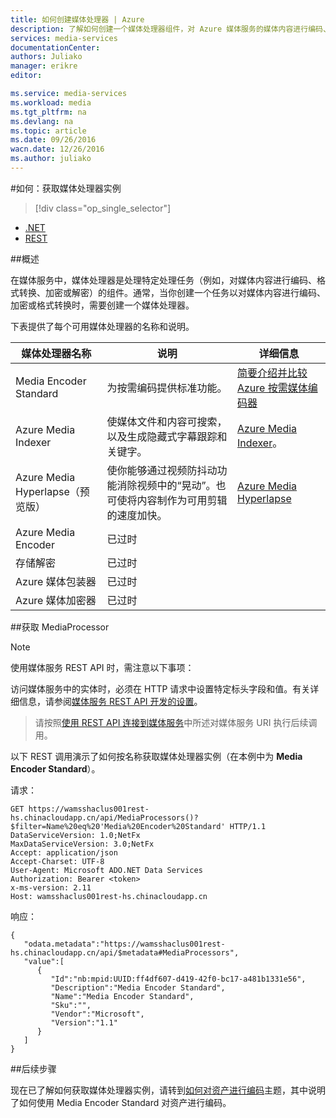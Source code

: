 ```yaml
---
title: 如何创建媒体处理器 | Azure
description: 了解如何创建一个媒体处理器组件，对 Azure 媒体服务的媒体内容进行编码、格式转换、加密或解密。
services: media-services
documentationCenter: 
authors: Juliako
manager: erikre
editor: 

ms.service: media-services
ms.workload: media
ms.tgt_pltfrm: na
ms.devlang: na
ms.topic: article
ms.date: 09/26/2016
wacn.date: 12/26/2016
ms.author: juliako
---
```


#如何：获取媒体处理器实例

> [!div class="op_single_selector"]
- [.NET](./media-services-get-media-processor.md)
- [REST](./media-services-rest-get-media-processor.md)

##概述

在媒体服务中，媒体处理器是处理特定处理任务（例如，对媒体内容进行编码、格式转换、加密或解密）的组件。通常，当你创建一个任务以对媒体内容进行编码、加密或格式转换时，需要创建一个媒体处理器。

下表提供了每个可用媒体处理器的名称和说明。

媒体处理器名称|说明|详细信息
---|---|---
Media Encoder Standard|为按需编码提供标准功能。 |[简要介绍并比较 Azure 按需媒体编码器](./media-services-encode-asset.md)
Azure Media Indexer| 使媒体文件和内容可搜索，以及生成隐藏式字幕跟踪和关键字。|[Azure Media Indexer](./media-services-index-content.md)。
Azure Media Hyperlapse（预览版）|使你能够通过视频防抖动功能消除视频中的“晃动”。也可使将内容制作为可用剪辑的速度加快。|[Azure Media Hyperlapse](./media-services-hyperlapse-content.md)
Azure Media Encoder|已过时
存储解密| 已过时|
Azure 媒体包装器|已过时|
Azure 媒体加密器|已过时|

##获取 MediaProcessor

>[!NOTE]
> 使用媒体服务 REST API 时，需注意以下事项：
>
>访问媒体服务中的实体时，必须在 HTTP 请求中设置特定标头字段和值。有关详细信息，请参阅[媒体服务 REST API 开发的设置](./media-services-rest-how-to-use.md)。

>请按照[使用 REST API 连接到媒体服务](./media-services-rest-connect-programmatically.md)中所述对媒体服务 URI 执行后续调用。

以下 REST 调用演示了如何按名称获取媒体处理器实例（在本例中为 **Media Encoder Standard**）。

请求：

    GET https://wamsshaclus001rest-hs.chinacloudapp.cn/api/MediaProcessors()?$filter=Name%20eq%20'Media%20Encoder%20Standard' HTTP/1.1
    DataServiceVersion: 1.0;NetFx
    MaxDataServiceVersion: 3.0;NetFx
    Accept: application/json
    Accept-Charset: UTF-8
    User-Agent: Microsoft ADO.NET Data Services
    Authorization: Bearer <token>
    x-ms-version: 2.11
    Host: wamsshaclus001rest-hs.chinacloudapp.cn

响应：

    {  
       "odata.metadata":"https://wamsshaclus001rest-hs.chinacloudapp.cn/api/$metadata#MediaProcessors",
       "value":[  
          {  
             "Id":"nb:mpid:UUID:ff4df607-d419-42f0-bc17-a481b1331e56",
             "Description":"Media Encoder Standard",
             "Name":"Media Encoder Standard",
             "Sku":"",
             "Vendor":"Microsoft",
             "Version":"1.1"
          }
       ]
    }

##后续步骤

现在已了解如何获取媒体处理器实例，请转到[如何对资产进行编码](./media-services-rest-get-started.md)主题，其中说明了如何使用 Media Encoder Standard 对资产进行编码。

<!---HONumber=Mooncake_Quality_Review_1215_2016-->